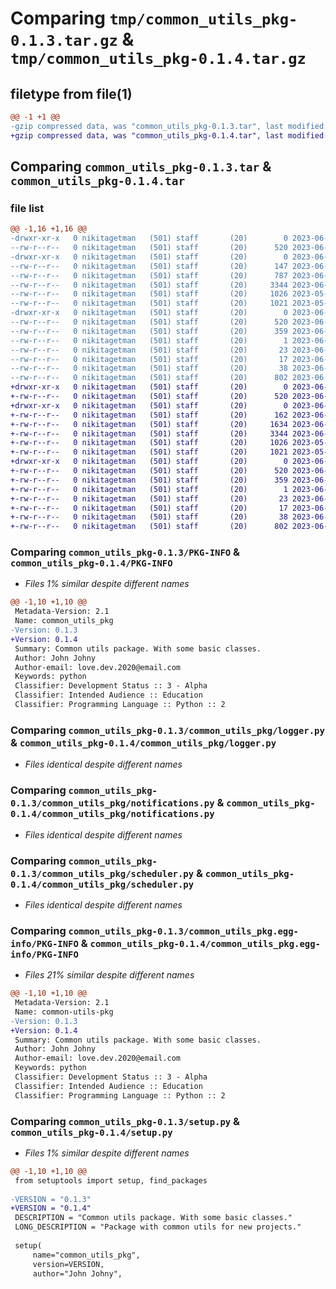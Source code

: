# Comparing `tmp/common_utils_pkg-0.1.3.tar.gz` & `tmp/common_utils_pkg-0.1.4.tar.gz`

## filetype from file(1)

```diff
@@ -1 +1 @@
-gzip compressed data, was "common_utils_pkg-0.1.3.tar", last modified: Wed Jun 14 15:34:47 2023, max compression
+gzip compressed data, was "common_utils_pkg-0.1.4.tar", last modified: Sun Jun 25 20:04:22 2023, max compression
```

## Comparing `common_utils_pkg-0.1.3.tar` & `common_utils_pkg-0.1.4.tar`

### file list

```diff
@@ -1,16 +1,16 @@
-drwxr-xr-x   0 nikitagetman   (501) staff       (20)        0 2023-06-14 15:34:47.834319 common_utils_pkg-0.1.3/
--rw-r--r--   0 nikitagetman   (501) staff       (20)      520 2023-06-14 15:34:47.833971 common_utils_pkg-0.1.3/PKG-INFO
-drwxr-xr-x   0 nikitagetman   (501) staff       (20)        0 2023-06-14 15:34:47.828897 common_utils_pkg-0.1.3/common_utils_pkg/
--rw-r--r--   0 nikitagetman   (501) staff       (20)      147 2023-06-12 09:08:22.000000 common_utils_pkg-0.1.3/common_utils_pkg/__init__.py
--rw-r--r--   0 nikitagetman   (501) staff       (20)      787 2023-06-12 09:00:48.000000 common_utils_pkg-0.1.3/common_utils_pkg/aws_adapter.py
--rw-r--r--   0 nikitagetman   (501) staff       (20)     3344 2023-06-14 15:33:57.000000 common_utils_pkg-0.1.3/common_utils_pkg/logger.py
--rw-r--r--   0 nikitagetman   (501) staff       (20)     1026 2023-05-28 07:07:47.000000 common_utils_pkg-0.1.3/common_utils_pkg/notifications.py
--rw-r--r--   0 nikitagetman   (501) staff       (20)     1021 2023-05-28 07:55:01.000000 common_utils_pkg-0.1.3/common_utils_pkg/scheduler.py
-drwxr-xr-x   0 nikitagetman   (501) staff       (20)        0 2023-06-14 15:34:47.833005 common_utils_pkg-0.1.3/common_utils_pkg.egg-info/
--rw-r--r--   0 nikitagetman   (501) staff       (20)      520 2023-06-14 15:34:47.000000 common_utils_pkg-0.1.3/common_utils_pkg.egg-info/PKG-INFO
--rw-r--r--   0 nikitagetman   (501) staff       (20)      359 2023-06-14 15:34:47.000000 common_utils_pkg-0.1.3/common_utils_pkg.egg-info/SOURCES.txt
--rw-r--r--   0 nikitagetman   (501) staff       (20)        1 2023-06-14 15:34:47.000000 common_utils_pkg-0.1.3/common_utils_pkg.egg-info/dependency_links.txt
--rw-r--r--   0 nikitagetman   (501) staff       (20)       23 2023-06-14 15:34:47.000000 common_utils_pkg-0.1.3/common_utils_pkg.egg-info/requires.txt
--rw-r--r--   0 nikitagetman   (501) staff       (20)       17 2023-06-14 15:34:47.000000 common_utils_pkg-0.1.3/common_utils_pkg.egg-info/top_level.txt
--rw-r--r--   0 nikitagetman   (501) staff       (20)       38 2023-06-14 15:34:47.834463 common_utils_pkg-0.1.3/setup.cfg
--rw-r--r--   0 nikitagetman   (501) staff       (20)      802 2023-06-14 15:21:08.000000 common_utils_pkg-0.1.3/setup.py
+drwxr-xr-x   0 nikitagetman   (501) staff       (20)        0 2023-06-25 20:04:22.444092 common_utils_pkg-0.1.4/
+-rw-r--r--   0 nikitagetman   (501) staff       (20)      520 2023-06-25 20:04:22.443792 common_utils_pkg-0.1.4/PKG-INFO
+drwxr-xr-x   0 nikitagetman   (501) staff       (20)        0 2023-06-25 20:04:22.440642 common_utils_pkg-0.1.4/common_utils_pkg/
+-rw-r--r--   0 nikitagetman   (501) staff       (20)      162 2023-06-25 20:03:41.000000 common_utils_pkg-0.1.4/common_utils_pkg/__init__.py
+-rw-r--r--   0 nikitagetman   (501) staff       (20)     1634 2023-06-25 20:03:50.000000 common_utils_pkg-0.1.4/common_utils_pkg/aws_adapter.py
+-rw-r--r--   0 nikitagetman   (501) staff       (20)     3344 2023-06-14 15:33:57.000000 common_utils_pkg-0.1.4/common_utils_pkg/logger.py
+-rw-r--r--   0 nikitagetman   (501) staff       (20)     1026 2023-05-28 07:07:47.000000 common_utils_pkg-0.1.4/common_utils_pkg/notifications.py
+-rw-r--r--   0 nikitagetman   (501) staff       (20)     1021 2023-05-28 07:55:01.000000 common_utils_pkg-0.1.4/common_utils_pkg/scheduler.py
+drwxr-xr-x   0 nikitagetman   (501) staff       (20)        0 2023-06-25 20:04:22.443241 common_utils_pkg-0.1.4/common_utils_pkg.egg-info/
+-rw-r--r--   0 nikitagetman   (501) staff       (20)      520 2023-06-25 20:04:22.000000 common_utils_pkg-0.1.4/common_utils_pkg.egg-info/PKG-INFO
+-rw-r--r--   0 nikitagetman   (501) staff       (20)      359 2023-06-25 20:04:22.000000 common_utils_pkg-0.1.4/common_utils_pkg.egg-info/SOURCES.txt
+-rw-r--r--   0 nikitagetman   (501) staff       (20)        1 2023-06-25 20:04:22.000000 common_utils_pkg-0.1.4/common_utils_pkg.egg-info/dependency_links.txt
+-rw-r--r--   0 nikitagetman   (501) staff       (20)       23 2023-06-25 20:04:22.000000 common_utils_pkg-0.1.4/common_utils_pkg.egg-info/requires.txt
+-rw-r--r--   0 nikitagetman   (501) staff       (20)       17 2023-06-25 20:04:22.000000 common_utils_pkg-0.1.4/common_utils_pkg.egg-info/top_level.txt
+-rw-r--r--   0 nikitagetman   (501) staff       (20)       38 2023-06-25 20:04:22.444222 common_utils_pkg-0.1.4/setup.cfg
+-rw-r--r--   0 nikitagetman   (501) staff       (20)      802 2023-06-25 20:03:30.000000 common_utils_pkg-0.1.4/setup.py
```

### Comparing `common_utils_pkg-0.1.3/PKG-INFO` & `common_utils_pkg-0.1.4/PKG-INFO`

 * *Files 1% similar despite different names*

```diff
@@ -1,10 +1,10 @@
 Metadata-Version: 2.1
 Name: common_utils_pkg
-Version: 0.1.3
+Version: 0.1.4
 Summary: Common utils package. With some basic classes.
 Author: John Johny
 Author-email: love.dev.2020@email.com
 Keywords: python
 Classifier: Development Status :: 3 - Alpha
 Classifier: Intended Audience :: Education
 Classifier: Programming Language :: Python :: 2
```

### Comparing `common_utils_pkg-0.1.3/common_utils_pkg/logger.py` & `common_utils_pkg-0.1.4/common_utils_pkg/logger.py`

 * *Files identical despite different names*

### Comparing `common_utils_pkg-0.1.3/common_utils_pkg/notifications.py` & `common_utils_pkg-0.1.4/common_utils_pkg/notifications.py`

 * *Files identical despite different names*

### Comparing `common_utils_pkg-0.1.3/common_utils_pkg/scheduler.py` & `common_utils_pkg-0.1.4/common_utils_pkg/scheduler.py`

 * *Files identical despite different names*

### Comparing `common_utils_pkg-0.1.3/common_utils_pkg.egg-info/PKG-INFO` & `common_utils_pkg-0.1.4/common_utils_pkg.egg-info/PKG-INFO`

 * *Files 21% similar despite different names*

```diff
@@ -1,10 +1,10 @@
 Metadata-Version: 2.1
 Name: common-utils-pkg
-Version: 0.1.3
+Version: 0.1.4
 Summary: Common utils package. With some basic classes.
 Author: John Johny
 Author-email: love.dev.2020@email.com
 Keywords: python
 Classifier: Development Status :: 3 - Alpha
 Classifier: Intended Audience :: Education
 Classifier: Programming Language :: Python :: 2
```

### Comparing `common_utils_pkg-0.1.3/setup.py` & `common_utils_pkg-0.1.4/setup.py`

 * *Files 1% similar despite different names*

```diff
@@ -1,10 +1,10 @@
 from setuptools import setup, find_packages
 
-VERSION = "0.1.3"
+VERSION = "0.1.4"
 DESCRIPTION = "Common utils package. With some basic classes."
 LONG_DESCRIPTION = "Package with common utils for new projects."
 
 setup(
     name="common_utils_pkg",
     version=VERSION,
     author="John Johny",
```

